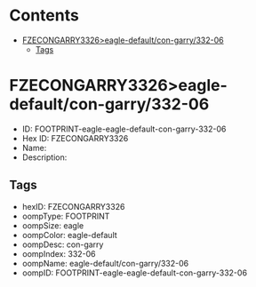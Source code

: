 



Contents
========

* [FZECONGARRY3326>eagle-default/con-garry/332-06](#fzecongarry3326eagle-defaultcon-garry332-06)
	* [Tags](#tags)

# FZECONGARRY3326>eagle-default/con-garry/332-06

- ID: FOOTPRINT-eagle-eagle-default-con-garry-332-06
- Hex ID: FZECONGARRY3326
- Name: 
- Description: 

## Tags

- hexID: FZECONGARRY3326
- oompType: FOOTPRINT
- oompSize: eagle
- oompColor: eagle-default
- oompDesc: con-garry
- oompIndex: 332-06
- oompName: eagle-default/con-garry/332-06
- oompID: FOOTPRINT-eagle-eagle-default-con-garry-332-06
